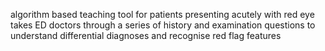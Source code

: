 algorithm based teaching tool for patients presenting acutely with red eye
takes ED doctors through a series of history and examination questions to understand differential diagnoses and recognise red flag features
